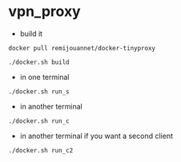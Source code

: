 # vpn_proxy

* build it

```
docker pull remijouannet/docker-tinyproxy 

./docker.sh build
```

* in one terminal

```
./docker.sh run_s
```

* in another terminal

```
./docker.sh run_c

```

* in another terminal if you want a second client

```
./docker.sh run_c2
```


